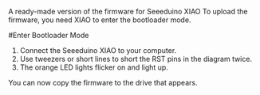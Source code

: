 A ready-made version of the firmware for Seeeduino XIAO
To upload the firmware, you need XIAO to enter the bootloader mode.

#Enter Bootloader Mode
1. Connect the Seeeduino XIAO to your computer.
2. Use tweezers or short lines to short the RST pins in the diagram twice.
3. The orange LED lights flicker on and light up.

You can now copy the firmware to the drive that appears.
